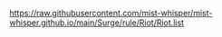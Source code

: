 https://raw.githubusercontent.com/mist-whisper/mist-whisper.github.io/main/Surge/rule/Riot/Riot.list
